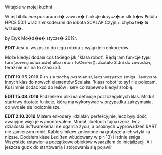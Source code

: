 Witajcie w mojej kuchni

W tej bibliotece postaram si� zawrze� funkcje dotycz�ce silnik�w Pololu HPCB 50:1 wraz z enkoderami do robota SCALAK
Czyjniki chyba te� tu wrzuc�.

by Eryk Mo�d�e� stycze� 2019r.

**EDIT**
Jest tu wszystko do tego robota z wyjątkiem enkoderów.

Może kiedyś dodam coś takiego jak "klasa robot". Będą tam funkcje typu turn(power,radius,side) albo returnToCenter().
Zostało 2 dni do zawodów, teraz nie ma na to czasu xD.

**EDIT 19.05.2019**
Plan sie trochę pozmieniał, lecz wszystko śmiga. Jest pare innych klas do nowych elementów Scalaka.
'klasa robot' to syf nie polecam. Kusi mnie dodać kod do ledów i serv co napewno kiedyś zrobię.

**EDIT 15.08.2019**
Podzieliłem pliki na definicje poszczególnych klas. Moduł startowy dostaje funkcje, którą ma wykonywać w przypadku zatrzymania, co wydaję się logiczniejsze.

**EDIT 2.10.2019**
Miałem enkodery i działały perfekcyjnie, lecz były dość awaryjne więc je wymontowałem. Moduł bluetooth fajna rzecz, lecz dziadoski SoftwareSerial nie ogarnia życia, a osobnych wyprowadzeń UART nie zamierzam robić. Kable silników zmienione na grubsze a ich wtyki na niższe. Dodałem klase Led (ten wbudowany w pin 13) i ładnie śmiga. Wszystkie ustawienia początkowe obiektów wsadziłem do inicjalizacji. A i jeszcze guzik do startowania i stopowania się pojawił.